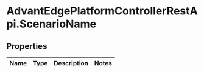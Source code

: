 # AdvantEdgePlatformControllerRestApi.ScenarioName

## Properties
Name | Type | Description | Notes
------------ | ------------- | ------------- | -------------


